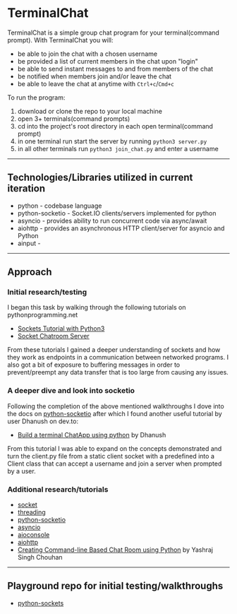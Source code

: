 # TerminalChat
TerminalChat is a simple group chat program for your terminal(command prompt). 
With TerminalChat you will:
- be able to join the chat with a chosen username
- be provided a list of current members in the chat upon "login"
- be able to send instant messages to and from members of the chat
- be notified when members join and/or leave the chat
- be able to leave the chat at anytime with `Ctrl+c`/`Cmd+c`

To run the program:
1. download or clone the repo to your local machine
2. open 3+ terminals(command prompts) 
3. cd into the project's root directory in each open terminal(command prompt)
4. in one terminal run start the server by running `python3 server.py`
5. in all other terminals run `python3 join_chat.py` and enter a username
 
---

## Technologies/Libraries utilized in current iteration
- python - codebase language
- python-socketio - Socket.IO clients/servers implemented for python
- asyncio - provides ability to run concurrent code via async/await
- aiohttp - provides an asynchronous HTTP client/server for asyncio and Python
- ainput - 

---

## Approach

### Initial research/testing
I began this task by walking through the following tutorials on pythonprogramming.net
- [Sockets Tutorial with Python3](https://pythonprogramming.net/sockets-tutorial-python-3/)
- [Socket Chatroom Server](https://pythonprogramming.net/server-chatroom-sockets-tutorial-python-3/)

From these tutorials I gained a deeper understanding of sockets and how they work as 
endpoints in a communication between networked programs. I also got a bit of 
exposure to buffering messages in order to prevent/preempt any data transfer that is 
too large from causing any issues.

### A deeper dive and look into socketio
Following the completion of the above mentioned walkthroughs I dove into the docs 
on [python-socketio](https://python-socketio.readthedocs.io/en/latest/) after 
which I found another useful tutorial by user Dhanush on dev.to:
- [Build a terminal ChatApp using python](https://dev.to/imdhanush/build-a-terminal-chatapp-using-python-2392) by Dhanush

From this tutorial I was able to expand on the concepts demonstrated and turn the 
client.py file from a static client socket with a predefined into a Client class 
that can accept a username and join a server when prompted by a user. 

### Additional research/tutorials
- [socket](https://docs.python.org/3/library/socket.html?highlight=socket#module-socket)
- [threading](https://docs.python.org/3/library/threading.html)
- [python-socketio](https://python-socketio.readthedocs.io/en/latest/)
- [asyncio](https://docs.python.org/3/library/asyncio.html)
- [aioconsole](https://aioconsole.readthedocs.io/en/latest/)
- [aiohttp](https://docs.aiohttp.org/en/stable/)
- [Creating Command-line Based Chat Room using Python](https://hackernoon.com/creating-command-line-based-chat-room-using-python-oxu3u33) by Yashraj Singh Chouhan

---

## Playground repo for initial testing/walkthroughs
- [python-sockets](https://github.com/siascone/python-sockets)